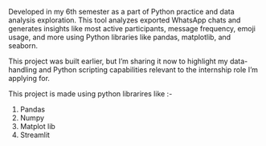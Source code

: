 Developed in my 6th semester as a part of Python practice and data analysis exploration. This tool analyzes exported WhatsApp chats and generates insights like most active participants, message frequency, emoji usage, and more using Python libraries like pandas, matplotlib, and seaborn.

This project was built earlier, but I’m sharing it now to highlight my data-handling and Python scripting capabilities relevant to the internship role I’m applying for.

This project is made using python librarires like :-
1) Pandas
2) Numpy
3) Matplot lib
4) Streamlit
